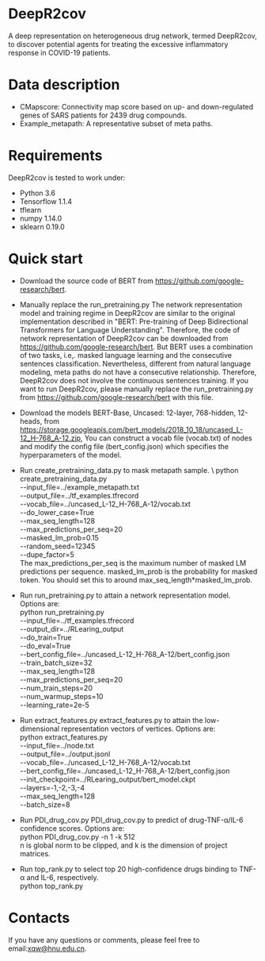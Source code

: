 # DeepR2cov

A deep representation on heterogeneous drug network, termed DeepR2cov, to discover potential agents for treating the excessive inflammatory response in COVID-19 patients.

# Data description
* CMapscore: Connectivity map score based on up- and down-regulated genes of SARS patients for 2439 drug compounds.
* Example_metapath: A representative subset of meta paths.


# Requirements
DeepR2cov is tested to work under:
* Python 3.6  
* Tensorflow 1.1.4
* tflearn
* numpy 1.14.0
* sklearn 0.19.0

# Quick start
* Download the source code of BERT from https://github.com/google-research/bert. 
* Manually replace the run_pretraining.py
The network representation model and training regime in DeepR2cov are similar to the original implementation described in "BERT: Pre-training of Deep Bidirectional Transformers for Language Understanding". Therefore, the code of network representation of DeepR2cov can be downloaded from https://github.com/google-research/bert. But BERT uses a combination of two tasks, i.e,. masked language learning and the consecutive sentences classification. Nevertheless, different from natural language modeling, meta paths do not have a consecutive relationship. Therefore, DeepR2cov does not involve the continuous sentences training. If you want to run DeepR2cov, please manually replace the run_pretraining.py from https://github.com/google-research/bert with this file. 
  
* Download the models BERT-Base, Uncased: 12-layer, 768-hidden, 12-heads, from https://storage.googleapis.com/bert_models/2018_10_18/uncased_L-12_H-768_A-12.zip, 
You can construct a vocab file (vocab.txt) of nodes and modify the config file (bert_config.json) which specifies the hyperparameters of the model.
* Run create_pretraining_data.py to mask metapath sample. \ 
python create_pretraining_data.py \
--input_file=../example_metapath.txt \
--output_file=../tf_examples.tfrecord \
--vocab_file=../uncased_L-12_H-768_A-12/vocab.txt \
--do_lower_case=True \
--max_seq_length=128 \
--max_predictions_per_seq=20 \
--masked_lm_prob=0.15 \
--random_seed=12345 \
--dupe_factor=5 \
The max_predictions_per_seq is the maximum number of masked LM predictions per sequence. masked_lm_prob is the probability for masked token. You should set this to around max_seq_length*masked_lm_prob.

* Run run_pretraining.py to attain a network representation model. Options are:\
python run_pretraining.py \
--input_file=../tf_examples.tfrecord \
--output_dir=../RLearing_output \
--do_train=True \
--do_eval=True \
--bert_config_file=../uncased_L-12_H-768_A-12/bert_config.json \
--train_batch_size=32 \
--max_seq_length=128 \
--max_predictions_per_seq=20 \
--num_train_steps=20 \
--num_warmup_steps=10 \
--learning_rate=2e-5 

* Run extract_features.py extract_features.py to attain the low-dimensional representation vectors of vertices. Options are:\
python extract_features.py \
--input_file=../node.txt \
--output_file=../output.jsonl \
--vocab_file=../uncased_L-12_H-768_A-12/vocab.txt \
--bert_config_file=../uncased_L-12_H-768_A-12/bert_config.json \
--init_checkpoint=../RLearing_output/bert_model.ckpt \
--layers=-1,-2,-3,-4 \
--max_seq_length=128 \
--batch_size=8 

* Run PDI_drug_cov.py PDI_drug_cov.py to predict of drug-TNF-α/IL-6 confidence scores. Options are: \
  python PDI_drug_cov.py	-n 1 -k 512 \
  n is global norm to be clipped, and k is the dimension of project matrices. 

* Run top_rank.py to select top 20 high-confidence drugs binding to TNF-α and IL-6, respectively. \
  python top_rank.py 

# Contacts
If you have any questions or comments, please feel free to email:xqw@hnu.edu.cn.
